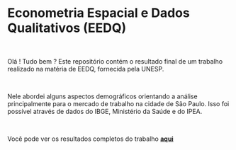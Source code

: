 # Econometria Espacial e Dados Qualitativos (EEDQ)

<br>

Olá ! Tudo bem ? Este repositório contém o resultado final de um trabalho realizado na matéria de EEDQ, fornecida pela UNESP.  

<br>

Nele abordei alguns aspectos demográficos orientando a análise principalmente para o mercado de trabalho na cidade de São Paulo. Isso foi possível através de dados do IBGE, Ministério da Saúde e do IPEA.

<br>

Você pode ver os resultados completos do trabalho **[aqui](https://nbviewer.org/github/tp-duarte/Econometria-Espacial-e-Dados-Qualitativos/blob/main/EEDQ%20Trabalho%20Final%20-%20Thiago%20Pereira%20Duarte%20-Copy2.ipynb)**
